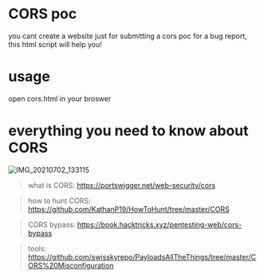 # CORS poc

you cant create a website just for submitting a cors poc for a bug report, this html script will help you!

# usage

open cors.html in your broswer

# everything you need to know about CORS

![IMG_20210702_133115](https://user-images.githubusercontent.com/83821864/124244349-7b6a0b00-db3c-11eb-88d3-bf53483e6331.jpg)


> what is CORS:     https://portswigger.net/web-security/cors

> how to hunt CORS: https://github.com/KathanP19/HowToHunt/tree/master/CORS

> CORS bypass:      https://book.hacktricks.xyz/pentesting-web/cors-bypass

> tools:            https://github.com/swisskyrepo/PayloadsAllTheThings/tree/master/CORS%20Misconfiguration

